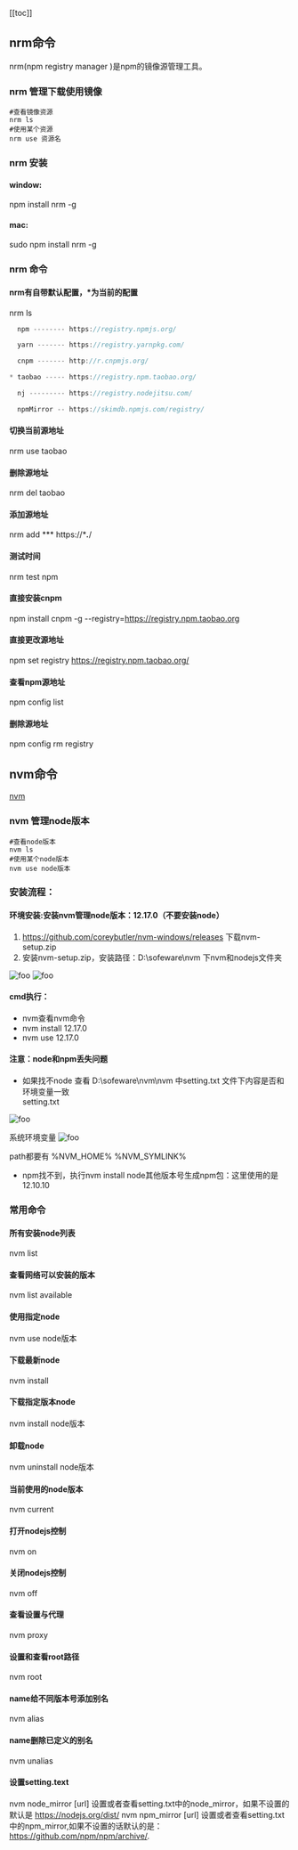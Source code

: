 [[toc]]
## nrm命令
nrm(npm registry manager )是npm的镜像源管理工具。
### nrm 管理下载使用镜像
```
#查看镜像资源
nrm ls
#使用某个资源
nrm use 资源名
```
### nrm 安装

#### window:
npm install nrm -g

#### mac: 
sudo npm install nrm -g

### nrm 命令

#### nrm有自带默认配置，*为当前的配置
nrm ls
```js
  npm -------- https://registry.npmjs.org/

  yarn ------- https://registry.yarnpkg.com/

  cnpm ------- http://r.cnpmjs.org/

* taobao ----- https://registry.npm.taobao.org/

  nj --------- https://registry.nodejitsu.com/

  npmMirror -- https://skimdb.npmjs.com/registry/
```

#### 切换当前源地址

nrm use taobao

#### 删除源地址

nrm del taobao

#### 添加源地址

nrm add *** https://****.***/

#### 测试时间

nrm test npm 



#### 直接安装cnpm 

npm install cnpm -g --registry=https://registry.npm.taobao.org

#### 直接更改源地址

npm set registry https://registry.npm.taobao.org/

#### 查看npm源地址

npm config list

#### 删除源地址

npm config rm registry


## nvm命令
[nvm](https://github.com/nvm-sh/nvm)
### nvm 管理node版本
```
#查看node版本
nvm ls
#使用某个node版本
nvm use node版本
```
### 安装流程：
#### 环境安装:安装nvm管理node版本：12.17.0（不要安装node）
1. <https://github.com/coreybutler/nvm-windows/releases> 下载nvm-setup.zip<br/>
2. 安装nvm-setup.zip，安装路径：D:\sofeware\nvm 下nvm和nodejs文件夹<br/>
<img :src="$withBase('/images/nvm/1.png')" alt="foo">
<img :src="$withBase('/images/nvm/2.png')" alt="foo">
 
#### cmd执行：
- nvm查看nvm命令
- nvm install 12.17.0
- nvm use 12.17.0

#### 注意：node和npm丢失问题
- 如果找不node 查看 D:\sofeware\nvm\nvm 中setting.txt 文件下内容是否和环境变量一致<br/>
setting.txt<br/>
<img :src="$withBase('/images/nvm/3.png')" alt="foo">

系统环境变量
<img :src="$withBase('/images/nvm/4.png')" alt="foo">
 
path都要有 %NVM_HOME%  %NVM_SYMLINK% 
- npm找不到，执行nvm install node其他版本号生成npm包：这里使用的是12.10.10


### 常用命令

#### 所有安装node列表
nvm list 

#### 查看网络可以安装的版本
nvm list available 

#### 使用指定node
nvm use node版本

#### 下载最新node
nvm install

#### 下载指定版本node
nvm install node版本

#### 卸载node
nvm uninstall node版本

#### 当前使用的node版本
nvm current

#### 打开nodejs控制
nvm on

#### 关闭nodejs控制
nvm off

#### 查看设置与代理
nvm proxy

#### 设置和查看root路径
nvm root

#### name给不同版本号添加别名
nvm alias <name> <version>

#### name删除已定义的别名
nvm unalias <name> 

#### 设置setting.text
nvm node_mirror [url] 设置或者查看setting.txt中的node_mirror，如果不设置的默认是 https://nodejs.org/dist/
nvm npm_mirror [url] 设置或者查看setting.txt中的npm_mirror,如果不设置的话默认的是： https://github.com/npm/npm/archive/.
